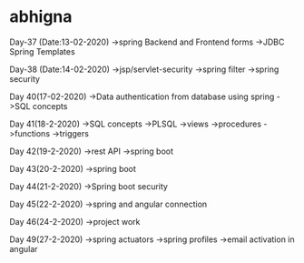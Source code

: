# abhigna
Day-37 (Date:13-02-2020)
->spring Backend and Frontend forms
->JDBC Spring Templates


Day-38 (Date:14-02-2020)
->jsp/servlet-security
->spring filter
->spring security


Day 40(17-02-2020)
->Data authentication from database using spring
->SQL concepts


Day 41(18-2-2020)
->SQL concepts
->PLSQL
     ->views
     ->procedures
     ->functions
     ->triggers
     
 Day 42(19-2-2020)
 ->rest API
 ->spring boot
 
 Day 43(20-2-2020)
 ->spring boot
 
 Day 44(21-2-2020)
 ->Spring boot security
 
 Day 45(22-2-2020)
 ->spring and angular connection
 
 Day 46(24-2-2020)
 ->project work
 
 Day 49(27-2-2020)
 ->spring actuators
 ->spring profiles
 ->email activation in angular
 
 
 
    


